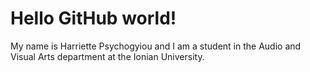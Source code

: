 # Hello GitHub world! 

My name is Harriette Psychogyiou and I am a student in the  Audio and Visual Arts department at the Ionian University. 
